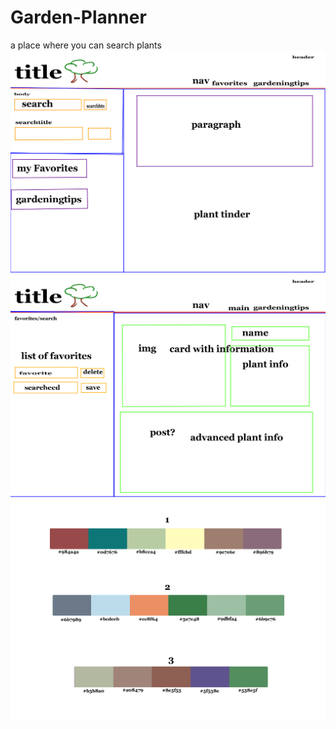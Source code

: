 # Garden-Planner
a place where you can search plants
![wire-frame](./assets/pictures/Garden-PlannerWireFramemain-Full.png)
![wire-frame2](./assets/pictures/Garden-PlannerWireFramefavsearch-Full.png)
![potential colors](./assets/pictures/Potential-colorPalettes.png)